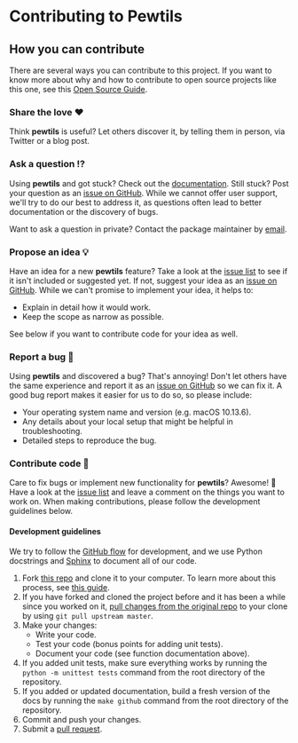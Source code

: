 # Contributing to Pewtils

<!-- This CONTRIBUTING.md is adapted from https://gist.github.com/peterdesmet/e90a1b0dc17af6c12daf6e8b2f044e7c -->

[repo]: https://github.com/pewresearch/pewtils
[issues]: https://github.com/pewresearch/pewtils/issues
[new_issue]: https://github.com/pewresearch/pewtils/issues/new
[email]: info@pewresearch.org

## How you can contribute

There are several ways you can contribute to this project. If you want to know more about why and how to contribute to open source projects like this one, see this [Open Source Guide](https://opensource.guide/how-to-contribute/).

### Share the love ❤️

Think **pewtils** is useful? Let others discover it, by telling them in person, via Twitter or a blog post.

### Ask a question ⁉️

Using **pewtils** and got stuck? Check out the [documentation](https://pewresearch.github.io/pewtils/). 
Still stuck? Post your question as an [issue on GitHub][new_issue]. While we cannot offer user support, we'll try to do our best to address it, as questions often lead to better documentation or the discovery of bugs.

Want to ask a question in private? Contact the package maintainer by [email][email].

### Propose an idea 💡

Have an idea for a new **pewtils** feature? Take a look at the [issue list][issues] to see if it isn't included or suggested yet. If not, suggest your idea as an [issue on GitHub][new_issue]. While we can't promise to implement your idea, it helps to:

* Explain in detail how it would work.
* Keep the scope as narrow as possible.

See below if you want to contribute code for your idea as well.

### Report a bug 🐛

Using **pewtils** and discovered a bug? That's annoying! Don't let others have the same experience and report it as an [issue on GitHub][new_issue] so we can fix it. A good bug report makes it easier for us to do so, so please include:

* Your operating system name and version (e.g. macOS 10.13.6).
* Any details about your local setup that might be helpful in troubleshooting.
* Detailed steps to reproduce the bug.

### Contribute code 📝

Care to fix bugs or implement new functionality for **pewtils**? Awesome! 👏 Have a look at the [issue list][issues] and leave a comment on the things you want to work on. When making contributions, please follow the development guidelines below.

#### Development guidelines

We try to follow the [GitHub flow](https://guides.github.com/introduction/flow/) for development, and we use Python docstrings and [Sphinx](https://www.sphinx-doc.org/en/master/) to document all of our code. 

1. Fork [this repo][repo] and clone it to your computer. To learn more about this process, see [this guide](https://guides.github.com/activities/forking/).
2. If you have forked and cloned the project before and it has been a while since you worked on it, [pull changes from the original repo](https://help.github.com/articles/merging-an-upstream-repository-into-your-fork/) to your clone by using `git pull upstream master`.
3. Make your changes:
    * Write your code.
    * Test your code (bonus points for adding unit tests).
    * Document your code (see function documentation above).
4. If you added unit tests, make sure everything works by running the `python -m unittest tests` command from the root directory of the repository. 
5. If you added or updated documentation, build a fresh version of the docs by running the `make github` command from the root directory of the repository.
6. Commit and push your changes.
7. Submit a [pull request](https://guides.github.com/activities/forking/#making-a-pull-request).